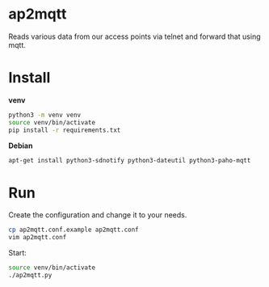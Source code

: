 # ap2mqtt

Reads various data from our access points via telnet and forward that using mqtt. 

# Install

**venv**

```bash
python3 -m venv venv
source venv/bin/activate
pip install -r requirements.txt
```

**Debian**

```bash
apt-get install python3-sdnotify python3-dateutil python3-paho-mqtt 
```

# Run

Create the configuration and change it to your needs.
```bash
cp ap2mqtt.conf.example ap2mqtt.conf
vim ap2mqtt.conf
```

Start:
```bash
source venv/bin/activate
./ap2mqtt.py
```
